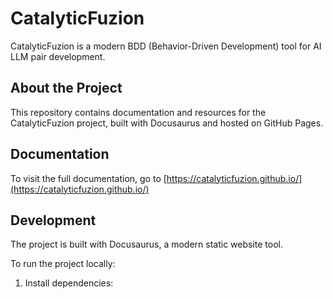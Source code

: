 # CatalyticFuzion

CatalyticFuzion is a modern BDD (Behavior-Driven Development) tool for AI LLM pair development.

## About the Project

This repository contains documentation and resources for the CatalyticFuzion project, built with Docusaurus and hosted on GitHub Pages.

## Documentation

To visit the full documentation, go to [https://catalyticfuzion.github.io/](https://catalyticfuzion.github.io/)

## Development

The project is built with Docusaurus, a modern static website tool.

To run the project locally:

1. Install dependencies:
